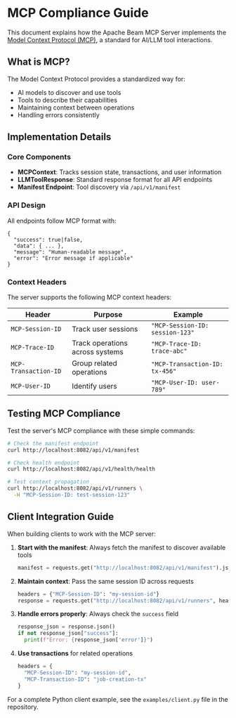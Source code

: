 # MCP Compliance Guide

This document explains how the Apache Beam MCP Server implements the [Model Context Protocol (MCP)](https://github.com/llm-mcp/mcp-spec), a standard for AI/LLM tool interactions.

## What is MCP?

The Model Context Protocol provides a standardized way for:
- AI models to discover and use tools
- Tools to describe their capabilities
- Maintaining context between operations
- Handling errors consistently

## Implementation Details

### Core Components

- **MCPContext**: Tracks session state, transactions, and user information
- **LLMToolResponse**: Standard response format for all API endpoints
- **Manifest Endpoint**: Tool discovery via `/api/v1/manifest`

### API Design

All endpoints follow MCP format with:

```
{
  "success": true|false,
  "data": { ... },
  "message": "Human-readable message",
  "error": "Error message if applicable"
}
```

### Context Headers

The server supports the following MCP context headers:

| Header | Purpose | Example |
|--------|---------|---------|
| `MCP-Session-ID` | Track user sessions | `"MCP-Session-ID: session-123"` |
| `MCP-Trace-ID` | Track operations across systems | `"MCP-Trace-ID: trace-abc"` |
| `MCP-Transaction-ID` | Group related operations | `"MCP-Transaction-ID: tx-456"` |
| `MCP-User-ID` | Identify users | `"MCP-User-ID: user-789"` |

## Testing MCP Compliance

Test the server's MCP compliance with these simple commands:

```bash
# Check the manifest endpoint
curl http://localhost:8082/api/v1/manifest

# Check health endpoint
curl http://localhost:8082/api/v1/health/health

# Test context propagation
curl http://localhost:8082/api/v1/runners \
  -H "MCP-Session-ID: test-session-123"
```

## Client Integration Guide

When building clients to work with the MCP server:

1. **Start with the manifest**: Always fetch the manifest to discover available tools
   ```python
   manifest = requests.get("http://localhost:8082/api/v1/manifest").json()
   ```

2. **Maintain context**: Pass the same session ID across requests
   ```python
   headers = {"MCP-Session-ID": "my-session-id"}
   response = requests.get("http://localhost:8082/api/v1/runners", headers=headers)
   ```

3. **Handle errors properly**: Always check the `success` field
   ```python
   response_json = response.json()
   if not response_json["success"]:
     print(f"Error: {response_json['error']}")
   ```

4. **Use transactions** for related operations
   ```python
   headers = {
     "MCP-Session-ID": "my-session-id",
     "MCP-Transaction-ID": "job-creation-tx"
   }
   ```

For a complete Python client example, see the `examples/client.py` file in the repository. 